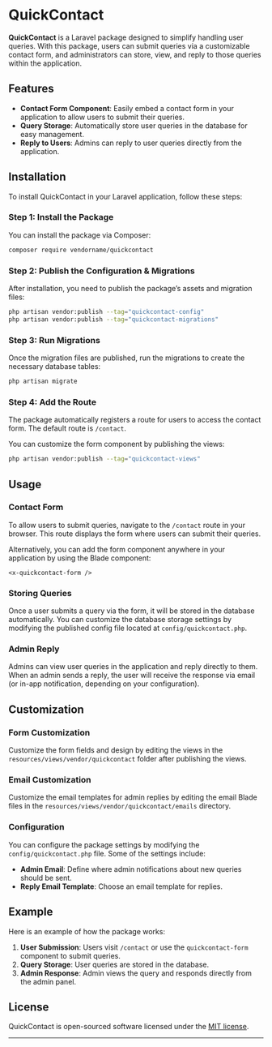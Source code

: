 # QuickContact

**QuickContact** is a Laravel package designed to simplify handling user queries. With this package, users can submit queries via a customizable contact form, and administrators can store, view, and reply to those queries within the application.

## Features

- **Contact Form Component**: Easily embed a contact form in your application to allow users to submit their queries.
- **Query Storage**: Automatically store user queries in the database for easy management.
- **Reply to Users**: Admins can reply to user queries directly from the application.

## Installation

To install QuickContact in your Laravel application, follow these steps:

### Step 1: Install the Package

You can install the package via Composer:

```bash
composer require vendorname/quickcontact
```

### Step 2: Publish the Configuration & Migrations

After installation, you need to publish the package’s assets and migration files:

```bash
php artisan vendor:publish --tag="quickcontact-config"
php artisan vendor:publish --tag="quickcontact-migrations"
```

### Step 3: Run Migrations

Once the migration files are published, run the migrations to create the necessary database tables:

```bash
php artisan migrate
```

### Step 4: Add the Route

The package automatically registers a route for users to access the contact form. The default route is `/contact`.

You can customize the form component by publishing the views:

```bash
php artisan vendor:publish --tag="quickcontact-views"
```

## Usage

### Contact Form

To allow users to submit queries, navigate to the `/contact` route in your browser. This route displays the form where users can submit their queries.

Alternatively, you can add the form component anywhere in your application by using the Blade component:

```blade
<x-quickcontact-form />
```

### Storing Queries

Once a user submits a query via the form, it will be stored in the database automatically. You can customize the database storage settings by modifying the published config file located at `config/quickcontact.php`.

### Admin Reply

Admins can view user queries in the application and reply directly to them. When an admin sends a reply, the user will receive the response via email (or in-app notification, depending on your configuration).

## Customization

### Form Customization

Customize the form fields and design by editing the views in the `resources/views/vendor/quickcontact` folder after publishing the views.

### Email Customization

Customize the email templates for admin replies by editing the email Blade files in the `resources/views/vendor/quickcontact/emails` directory.

### Configuration

You can configure the package settings by modifying the `config/quickcontact.php` file. Some of the settings include:

- **Admin Email**: Define where admin notifications about new queries should be sent.
- **Reply Email Template**: Choose an email template for replies.

## Example

Here is an example of how the package works:

1. **User Submission**: Users visit `/contact` or use the `quickcontact-form` component to submit queries.
2. **Query Storage**: User queries are stored in the database.
3. **Admin Response**: Admin views the query and responds directly from the admin panel.

## License

QuickContact is open-sourced software licensed under the [MIT license](https://opensource.org/licenses/MIT).

---
